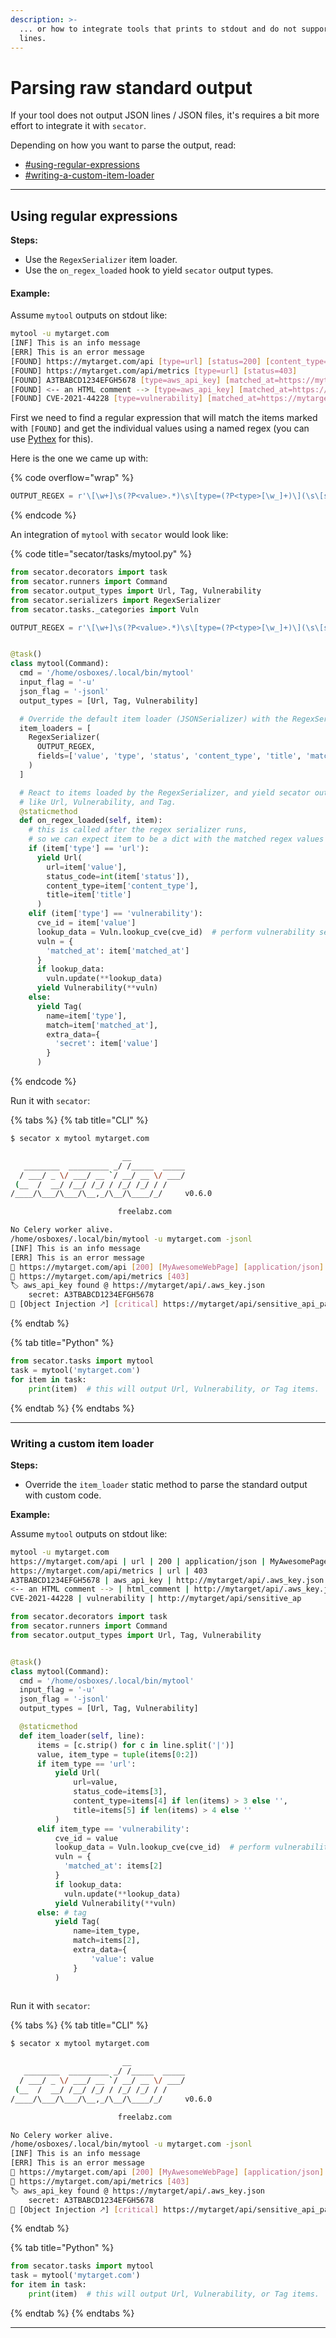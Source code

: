 ```yaml
---
description: >-
  ... or how to integrate tools that prints to stdout and do not support JSON
  lines.
---
```


# Parsing raw standard output

If your tool does not output JSON lines / JSON files, it's requires a bit more effort to integrate it with `secator`.

Depending on how you want to parse the output, read:

* [#using-regular-expressions](parsing-raw-standard-output.md#using-regular-expressions "mention")
* [#writing-a-custom-item-loader](parsing-raw-standard-output.md#writing-a-custom-item-loader "mention")

***

## Using regular expressions

**Steps:**

* Use the `RegexSerializer` item loader.
* Use the `on_regex_loaded` hook to yield `secator` output types.

#### **Example:**

Assume `mytool` outputs on stdout like:

```bash
mytool -u mytarget.com
[INF] This is an info message
[ERR] This is an error message
[FOUND] https://mytarget.com/api [type=url] [status=200] [content_type=application/json] [title=MyAwesomeWebPage]
[FOUND] https://mytarget.com/api/metrics [type=url] [status=403]
[FOUND] A3TBABCD1234EFGH5678 [type=aws_api_key] [matched_at=https://mytarget/api/.aws_key.json]
[FOUND] <-- an HTML comment --> [type=aws_api_key] [matched_at=https://mytarget/api/.aws_key.json]
[FOUND] CVE-2021-44228 [type=vulnerability] [matched_at=https://mytarget/api/sensitive_api_path]
```

First we need to find a regular expression that will match the items marked with `[FOUND]` and get the individual values using a named regex (you can use [Pythex](https://pythex.org) for this).

Here is the one we came up with:

{% code overflow="wrap" %}
```python
OUTPUT_REGEX = r'\[\w+]\s(?P<value>.*)\s\[type=(?P<type>[\w_]+)\](\s\[status=(?P<status>\d+)\])?(\s\[content_type=(?P<content_type>[\w\/]+)\])?(\s\[title=(?P<title>.*)\])?(\s\[matched_at=(?P<matched_at>.*)\])?'
```
{% endcode %}

An integration of `mytool` with `secator` would look like:

{% code title="secator/tasks/mytool.py" %}
```python
from secator.decorators import task
from secator.runners import Command
from secator.output_types import Url, Tag, Vulnerability
from secator.serializers import RegexSerializer
from secator.tasks._categories import Vuln

OUTPUT_REGEX = r'\[\w+]\s(?P<value>.*)\s\[type=(?P<type>[\w_]+)\](\s\[status=(?P<status>\d+)\])?(\s\[content_type=(?P<content_type>[\w\/]+)\])?(\s\[title=(?P<title>.*)\])?(\s\[matched_at=(?P<matched_at>.*)\])?'


@task()
class mytool(Command):
  cmd = '/home/osboxes/.local/bin/mytool'
  input_flag = '-u'
  json_flag = '-jsonl'
  output_types = [Url, Tag, Vulnerability]

  # Override the default item loader (JSONSerializer) with the RegexSerializer
  item_loaders = [
    RegexSerializer(
      OUTPUT_REGEX,
      fields=['value', 'type', 'status', 'content_type', 'title', 'matched_at']
    )
  ]

  # React to items loaded by the RegexSerializer, and yield secator output types
  # like Url, Vulnerability, and Tag.
  @staticmethod
  def on_regex_loaded(self, item):
    # this is called after the regex serializer runs,
    # so we can expect item to be a dict with the matched regex values
    if (item['type'] == 'url'):
      yield Url(
        url=item['value'],
        status_code=int(item['status']),
        content_type=item['content_type'],
        title=item['title']
      )
    elif (item['type'] == 'vulnerability'):
      cve_id = item['value']
      lookup_data = Vuln.lookup_cve(cve_id)  # perform vulnerability search
      vuln = {
        'matched_at': item['matched_at']
      }
      if lookup_data:
        vuln.update(**lookup_data)
      yield Vulnerability(**vuln)
    else:
      yield Tag(
        name=item['type'],
        match=item['matched_at'],
        extra_data={
          'secret': item['value']
        }
      )

```
{% endcode %}

Run it with `secator`:

{% tabs %}
{% tab title="CLI" %}
```bash
$ secator x mytool mytarget.com

                         __            
   ________  _________ _/ /_____  _____
  / ___/ _ \/ ___/ __ `/ __/ __ \/ ___/
 (__  /  __/ /__/ /_/ / /_/ /_/ / /    
/____/\___/\___/\__,_/\__/\____/_/     v0.6.0

                        freelabz.com

No Celery worker alive.
/home/osboxes/.local/bin/mytool -u mytarget.com -jsonl
[INF] This is an info message
[ERR] This is an error message
🔗 https://mytarget.com/api [200] [MyAwesomeWebPage] [application/json]
🔗 https://mytarget.com/api/metrics [403]
🏷️ aws_api_key found @ https://mytarget/api/.aws_key.json
    secret: A3TBABCD1234EFGH5678
🚨 [Object Injection 🡕] [critical] https://mytarget/api/sensitive_api_path
```
{% endtab %}

{% tab title="Python" %}
```python
from secator.tasks import mytool
task = mytool('mytarget.com')
for item in task:
    print(item)  # this will output Url, Vulnerability, or Tag items.

```
{% endtab %}
{% endtabs %}

***

### Writing a custom item loader

**Steps:**

* Override the `item_loader` static method to parse the standard output with custom code.

**Example:**

Assume `mytool` outputs on stdout like:

```bash
mytool -u mytarget.com
https://mytarget.com/api | url | 200 | application/json | MyAwesomePage
https://mytarget.com/api/metrics | url | 403
A3TBABCD1234EFGH5678 | aws_api_key | http://mytarget/api/.aws_key.json
<-- an HTML comment --> | html_comment | http://mytarget/api/.aws_key.json
CVE-2021-44228 | vulnerability | http://mytarget/api/sensitive_ap
```

```python
from secator.decorators import task
from secator.runners import Command
from secator.output_types import Url, Tag, Vulnerability


@task()
class mytool(Command):
  cmd = '/home/osboxes/.local/bin/mytool'
  input_flag = '-u'
  json_flag = '-jsonl'
  output_types = [Url, Tag, Vulnerability]

  @staticmethod
  def item_loader(self, line):
      items = [c.strip() for c in line.split('|')]
      value, item_type = tuple(items[0:2])
      if item_type == 'url':
          yield Url(
              url=value,
              status_code=items[3],
              content_type=items[4] if len(items) > 3 else '',
              title=items[5] if len(items) > 4 else ''
          )
      elif item_type == 'vulnerability':
          cve_id = value
          lookup_data = Vuln.lookup_cve(cve_id)  # perform vulnerability search
          vuln = {
            'matched_at': items[2]
          }
          if lookup_data:
            vuln.update(**lookup_data)
          yield Vulnerability(**vuln)
      else: # tag
          yield Tag(
              name=item_type,
              match=items[2],
              extra_data={
                  'value': value
              }
          )
 
```

Run it with `secator`:

{% tabs %}
{% tab title="CLI" %}
```bash
$ secator x mytool mytarget.com

                         __            
   ________  _________ _/ /_____  _____
  / ___/ _ \/ ___/ __ `/ __/ __ \/ ___/
 (__  /  __/ /__/ /_/ / /_/ /_/ / /    
/____/\___/\___/\__,_/\__/\____/_/     v0.6.0

                        freelabz.com

No Celery worker alive.
/home/osboxes/.local/bin/mytool -u mytarget.com -jsonl
[INF] This is an info message
[ERR] This is an error message
🔗 https://mytarget.com/api [200] [MyAwesomeWebPage] [application/json]
🔗 https://mytarget.com/api/metrics [403]
🏷️ aws_api_key found @ https://mytarget/api/.aws_key.json
    secret: A3TBABCD1234EFGH5678
🚨 [Object Injection 🡕] [critical] https://mytarget/api/sensitive_api_path
```
{% endtab %}

{% tab title="Python" %}
```python
from secator.tasks import mytool
task = mytool('mytarget.com')
for item in task:
    print(item)  # this will output Url, Vulnerability, or Tag items.

```
{% endtab %}
{% endtabs %}

***
